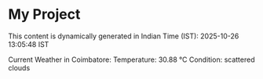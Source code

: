 # My Project

This content is dynamically generated in Indian Time (IST): 2025-10-26 13:05:48 IST


Current Weather in Coimbatore:
Temperature: 30.88 °C
Condition: scattered clouds
